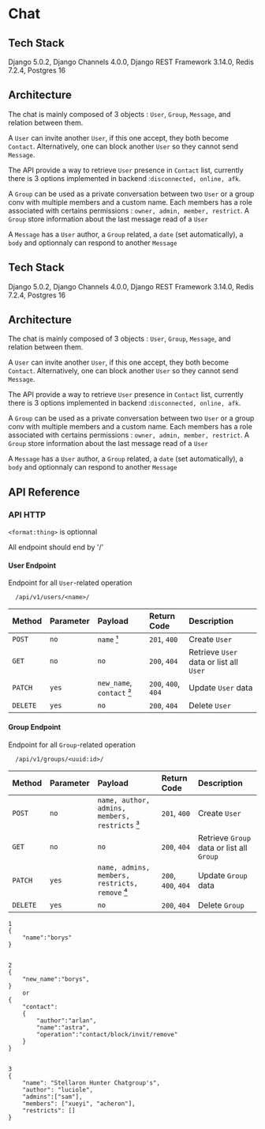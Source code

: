 # Chat 

## Tech Stack

 Django 5.0.2, Django Channels 4.0.0, Django REST Framework 3.14.0, Redis 7.2.4, Postgres 16

## Architecture

The chat is mainly composed of 3 objects : `User`, `Group`, `Message`, and relation between them. 

A `User` can invite another `User`, if this one accept, they both become `Contact`. Alternatively, one can block another `User` so they cannot send `Message`.

The API provide a way to retrieve `User` presence in `Contact` list, currently there is 3 options implemented in backend :`disconnected, online, afk`.

A `Group` can be used as a private conversation between two `User` or a group conv with multiple members and a custom name. Each members has a role associated with certains permissions : `owner, admin, member, restrict`. A `Group` store information about the last message read of a `User`

A `Message` has a `User` author, a `Group` related, a `date` (set automatically), a `body` and optionnaly can respond to another `Message`


## Tech Stack

 Django 5.0.2, Django Channels 4.0.0, Django REST Framework 3.14.0, Redis 7.2.4, Postgres 16

## Architecture

The chat is mainly composed of 3 objects : `User`, `Group`, `Message`, and relation between them. 

A `User` can invite another `User`, if this one accept, they both become `Contact`. Alternatively, one can block another `User` so they cannot send `Message`.

The API provide a way to retrieve `User` presence in `Contact` list, currently there is 3 options implemented in backend :`disconnected, online, afk`.

A `Group` can be used as a private conversation between two `User` or a group conv with multiple members and a custom name. Each members has a role associated with certains permissions : `owner, admin, member, restrict`. A `Group` store information about the last message read of a `User`

A `Message` has a `User` author, a `Group` related, a `date` (set automatically), a `body` and optionnaly can respond to another `Message`


## API Reference

### API HTTP

`<format:thing>` is optionnal

All endpoint should end by '/'

#### User Endpoint

Endpoint for all `User`-related operation

```http
  /api/v1/users/<name>/
```

| Method    | Parameter| Payload | Return Code | Description                |
| :-------- | :------- |:------- | :---------- | :------------------------- |
| `POST`    | `no`     | `name` [¹]()  | `201`, `400`| Create `User`  |
| `GET`     | `no`     | `no`    | `200`, `404`| Retrieve `User` data or list all `User` |
| `PATCH`   | `yes`    | `new_name`, `contact` [²]() | `200`, `400`, `404`| Update `User` data |
| `DELETE`  | `yes`    | `no`    | `200`, `404`| Delete `User` |

#### Group Endpoint

Endpoint for all `Group`-related operation

```http
  /api/v1/groups/<uuid:id>/
```

| Method    | Parameter| Payload | Return Code | Description                |
| :-------- | :------- |:------- | :---------- | :------------------------- |
| `POST`    | `no`     | `name, author, admins, members, restricts` [³]() | `201`, `400`| Create `User`  |
| `GET`     | `no`     | `no`    | `200`, `404`| Retrieve `Group` data or list all `Group` |
| `PATCH`   | `yes`    | `name, admins, members, restricts, remove` [⁴]() | `200`, `400`, `404`| Update `Group` data |
| `DELETE`  | `yes`    | `no`    | `200`, `404`| Delete `Group` |




```
1
{
    "name":"borys"
}


2
{
    "new_name":"borys",
}
    or
{
    "contact":
    {
        "author":"arlan",
        "name":"astra",
        "operation":"contact/block/invit/remove"
    }
}


3
{
    "name": "Stellaron Hunter Chatgroup's",
    "author": "luciole",
    "admins":["sam"],
    "members": ["xueyi", "acheron"],
    "restricts": []
}

```